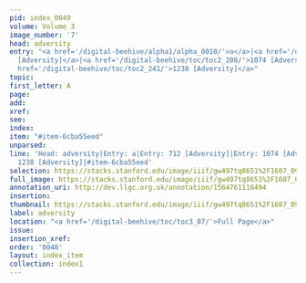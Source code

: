 ```yaml
---
pid: index_0049
volume: Volume 3
image_number: '7'
head: adversity
entry: "<a href='/digital-beehive/alpha1/alpha_0010/'>a</a>|<a href='/digital-beehive/toc/toc2_158/'>712
  [Adversity]</a>|<a href='/digital-beehive/toc/toc2_208/'>1074 [Adversity]</a>|<a
  href='/digital-beehive/toc/toc2_241/'>1238 [Adversity]</a>"
topic: 
first_letter: A
page: 
add: 
xref: 
see: 
index: 
item: "#item-6cba55eed"
unparsed: 
line: 'Head: adversity|Entry: a|Entry: 712 [Adversity]|Entry: 1074 [Adversity]|Entry:
  1238 [Adversity]|#item-6cba55eed'
selection: https://stacks.stanford.edu/image/iiif/gw497tq8651%2F1607_0950/910,858,673,117/full/0/default.jpg
full_image: https://stacks.stanford.edu/image/iiif/gw497tq8651%2F1607_0950/full/full/0/default.jpg
annotation_uri: http://dev.llgc.org.uk/annotation/1564761116494
insertion: 
thumbnail: https://stacks.stanford.edu/image/iiif/gw497tq8651%2F1607_0950/910,858,673,117/150,/0/default.jpg
label: adversity
location: "<a href='/digital-beehive/toc/toc3_07/'>Full Page</a>"
issue: 
insertion_xref: 
order: '0048'
layout: index_item
collection: index1
---
```

